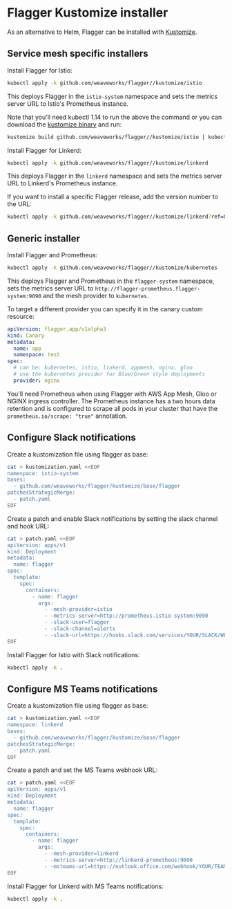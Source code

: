# Flagger Kustomize installer

As an alternative to Helm, Flagger can be installed with [Kustomize](https://kustomize.io/).

## Service mesh specific installers

Install Flagger for Istio:

```bash
kubectl apply -k github.com/weaveworks/flagger//kustomize/istio
```

This deploys Flagger in the `istio-system` namespace and sets the metrics server URL to Istio's Prometheus instance.

Note that you'll need kubectl 1.14 to run the above the command or you can download the
[kustomize binary](https://github.com/kubernetes-sigs/kustomize/releases) and run:

```bash
kustomize build github.com/weaveworks/flagger//kustomize/istio | kubectl apply -f -
```

Install Flagger for Linkerd:

```bash
kubectl apply -k github.com/weaveworks/flagger//kustomize/linkerd
```

This deploys Flagger in the `linkerd` namespace and sets the metrics server URL to Linkerd's Prometheus instance.

If you want to install a specific Flagger release, add the version number to the URL:

```bash
kubectl apply -k github.com/weaveworks/flagger//kustomize/linkerd?ref=0.18.0
```

## Generic installer

Install Flagger and Prometheus:

```bash
kubectl apply -k github.com/weaveworks/flagger//kustomize/kubernetes
```

This deploys Flagger and Prometheus in the `flagger-system` namespace,
sets the metrics server URL to `http://flagger-prometheus.flagger-system:9090` and the mesh provider to `kubernetes`.

To target a different provider you can specify it in the canary custom resource:

```yaml
apiVersion: flagger.app/v1alpha3
kind: Canary
metadata:
  name: app
  namespace: test
spec:
  # can be: kubernetes, istio, linkerd, appmesh, nginx, gloo
  # use the kubernetes provider for Blue/Green style deployments
  provider: nginx
```

You'll need Prometheus when using Flagger with AWS App Mesh, Gloo or NGINX ingress controller.
The Prometheus instance has a two hours data retention and is configured to scrape all pods in your cluster that
have the `prometheus.io/scrape: "true"` annotation.

## Configure Slack notifications

Create a kustomization file using flagger as base:

```bash
cat > kustomization.yaml <<EOF
namespace: istio-system
bases:
  - github.com/weaveworks/flagger/kustomize/base/flagger
patchesStrategicMerge:
  - patch.yaml
EOF
```

Create a patch and enable Slack notifications by setting the slack channel and hook URL:

```bash
cat > patch.yaml <<EOF
apiVersion: apps/v1
kind: Deployment
metadata:
  name: flagger
spec:
  template:
    spec:
      containers:
        - name: flagger
          args:
            - -mesh-provider=istio
            - -metrics-server=http://prometheus.istio-system:9090
            - -slack-user=flagger
            - -slack-channel=alerts
            - -slack-url=https://hooks.slack.com/services/YOUR/SLACK/WEBHOOK
EOF
```

Install Flagger for Istio with Slack notifications:

```bash
kubectl apply -k .
```

## Configure MS Teams notifications

Create a kustomization file using flagger as base:

```bash
cat > kustomization.yaml <<EOF
namespace: linkerd
bases:
  - github.com/weaveworks/flagger/kustomize/base/flagger
patchesStrategicMerge:
  - patch.yaml
EOF
```

Create a patch and set the MS Teams webhook URL:

```bash
cat > patch.yaml <<EOF
apiVersion: apps/v1
kind: Deployment
metadata:
  name: flagger
spec:
  template:
    spec:
      containers:
        - name: flagger
          args:
            - -mesh-provider=linkerd
            - -metrics-server=http://linkerd-prometheus:9090
            - -msteams-url=https://outlook.office.com/webhook/YOUR/TEAMS/WEBHOOK
EOF
```

Install Flagger for Linkerd with MS Teams notifications:

```bash
kubectl apply -k .
```